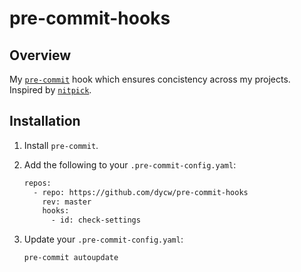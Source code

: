 # pre-commit-hooks

## Overview

My [`pre-commit`](https://pre-commit.com/) hook which ensures concistency
across my projects. Inspired by
[`nitpick`](https://github.com/andreoliwa/nitpick).

## Installation

1. Install `pre-commit`.

1. Add the following to your `.pre-commit-config.yaml`:

   ```bash
   repos:
     - repo: https://github.com/dycw/pre-commit-hooks
       rev: master
       hooks:
         - id: check-settings
   ```

1. Update your `.pre-commit-config.yaml`:

   ```bash
   pre-commit autoupdate
   ```
